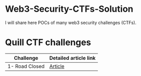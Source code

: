 # Web3-Security-CTFs-Solution
I will share here POCs of many web3 security challenges (CTFs).
# Quill CTF challenges
| Challenge  | Detailed article link |
| ------------- | ------------- |
| 1- Road Closed  | [Article](https://www.google.com)   |

